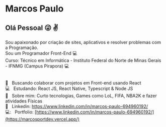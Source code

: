 
# Marcos Paulo

## Olá Pessoal :stuck_out_tongue_winking_eye: :v:
Sou apaixonado por criação de sites, aplicativos e resolver problemas com a Programação.
<br/>
Sou um Programador Front-End :computer:
<br/>
Curso: Técnico em Informática - Instituto Federal do Norte de Minas Gerais - IFNMG (Campus Pirapora) :computer:


 <br/> :purple_heart: &nbsp; Buscando colaborar com projetos em Front-end usando React
 <br/> :computer: &nbsp; Estudando: React JS, React Native, Typescript & Node JS
 <br/> 💬  &nbsp; Sobre mim: Curto tecnologias, Games como LoL, FIFA, NBA2K e fazer atividades Físicas
 <br/> :rocket: &nbsp; Linkedin: https://www.linkedin.com/in/marcos-paulo-694960192/
 <br/> 💻: &nbsp; Portfolio: [https://www.linkedin.com/in/marcos-paulo-694960192/](https://marcosportdev.vercel.app/)
